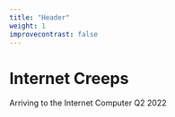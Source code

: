 ```yaml
---
title: "Header"
weight: 1
improvecontrast: false
---
```


# Internet Creeps

Arriving to the Internet Computer Q2 2022
